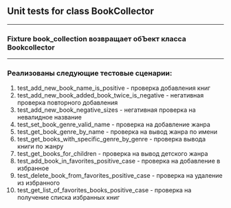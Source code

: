## Unit tests for class BookCollector
---

### Fixture book_collection возвращает обЪект класса Bookcollector
---
### Реализованы следующие тестовые сценарии:

1. test_add_new_book_name_is_positive - проверка добавления книг
2. test_add_new_book_added_book_twice_is_negative - негативная проверка повторного добавления
3. test_add_new_book_negative_sizes - негативная проверка на невалидное название
4. test_set_book_genre_valid_name - проверка на добавление жанра
5. test_get_book_genre_by_name - проверка на вывод жанра по имени
6. test_get_books_with_specific_genre_by_genre - проверка вывода книги по жанру
7. test_get_books_for_children - проверка на вывод детского жанра
8. test_add_book_in_favorites_positive_case - проверка на добавление в избранное
9. test_delete_book_from_favorites_positive_case - проверка на удаление из избранного
10. test_get_list_of_favorites_books_positive_case - проверка на получение списка избранных книг

